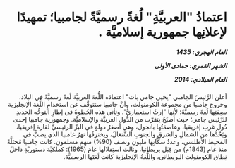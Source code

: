 <h1 dir="rtl">اعتمادُ "العربيَّةِ" لُغةً رسميَّةً لجامبيا؛ تمهيدًا لإعلانِها جمهورية إسلاميَّة .</h1>

<h5 dir="rtl">العام الهجري:  1435

الشهر القمري: جمادى الأولى

العام الميلادي: 2014</h5>

<p dir="rtl">أعلن الرَّئيسُ الجامبي "يحيى جامي بات" اعتمادَه اللُّغةَ العربيَّةَ لُغةً رسميَّةً في البلاد، وخروجَ جامبيا من مجموعة الكومنولث، وأنَّ جامبيا ستتوقَّف عن استخدامِ اللُّغة الإنجليزية بصِفتِها لُغةً رسميَّةً؛ لأنها "إرثٌ استعماريٌّ". وتأتي هذه الخُطوةُ في إطارِ التوجُّه الجديدِ للرَّئيس جامي؛ حيث أصبَحَ يتقرَّب من الدُّول العربيَّة والإسلاميَّة. وجمهورية جامبيا إحدى دُول غربِ إفريقيا، وعاصمَتُها بانجول، وهي أصغرُ دولةٍ في البرِّ الرئيسيِّ لقارة إفريقيا، ويَحُدُّها من الشمالِ والشرقِ والجنوبِ السِّنغالُ، ويخترقُها نهرُ غامبيا الذي يصبُّ في المحيط الأطلسي، وعددُ سكَّانِها مليون ونصف (90%) منهم مسلمون. كانت جامبيا مُحتَلَّةً منذ عام (1843م) من قِبَل بريطانيا، ونالت استِقلالَها عامَ (1965)؛ كملكيَّة دستوريَّةٍ داخلَ نِطاق الكومنولث البريطاني، واللُّغةُ الإنجليزية كانت لُغتَها الرسميَّةَ.</p></br>
